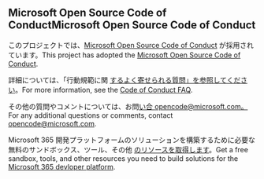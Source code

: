 ## <a name="microsoft-open-source-code-of-conduct"></a><span data-ttu-id="26282-101">Microsoft Open Source Code of Conduct</span><span class="sxs-lookup"><span data-stu-id="26282-101">Microsoft Open Source Code of Conduct</span></span>

<span data-ttu-id="26282-102">このプロジェクトでは、[Microsoft Open Source Code of Conduct](https://opensource.microsoft.com/codeofconduct/) が採用されています。</span><span class="sxs-lookup"><span data-stu-id="26282-102">This project has adopted the [Microsoft Open Source Code of Conduct](https://opensource.microsoft.com/codeofconduct/).</span></span>

<span data-ttu-id="26282-103">詳細については、「行動規範に関 [するよく寄せられる質問」を参照してください](https://opensource.microsoft.com/codeofconduct/faq/)。</span><span class="sxs-lookup"><span data-stu-id="26282-103">For more information, see the [Code of Conduct FAQ](https://opensource.microsoft.com/codeofconduct/faq/).</span></span> 

<span data-ttu-id="26282-104">その他の質問やコメントについては、お問[い合 opencode@microsoft.com。](mailto:opencode@microsoft.com)</span><span class="sxs-lookup"><span data-stu-id="26282-104">For any additional questions or comments, contact [opencode@microsoft.com](mailto:opencode@microsoft.com).</span></span> 

<span data-ttu-id="26282-105">Microsoft 365 開発プラットフォームのソリューションを構築するために必要な無料のサンドボックス、ツール、その他 [のリソースを取得します](https://developer.microsoft.com/en-us/microsoft-365/dev-program)。</span><span class="sxs-lookup"><span data-stu-id="26282-105">Get a free sandbox, tools, and other resources you need to build solutions for the [Microsoft 365 devloper platform](https://developer.microsoft.com/en-us/microsoft-365/dev-program).</span></span> 
